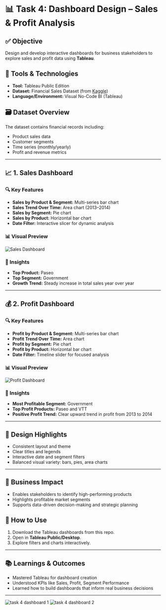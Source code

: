 # 📊 Task 4: Dashboard Design – Sales & Profit Analysis

## ✅ Objective

Design and develop interactive dashboards for business stakeholders to explore sales and profit data using **Tableau**.

## 🧰 Tools & Technologies

* **Tool:** Tableau Public Edition
* **Dataset:** Financial Sales Dataset (from [Kaggle](https://www.kaggle.com))
* **Language/Environment:** Visual No-Code BI (Tableau)

## 🗃️ Dataset Overview

The dataset contains financial records including:

* Product sales data
* Customer segments
* Time series (monthly/yearly)
* Profit and revenue metrics

---

## 📈 1. Sales Dashboard

### 🔍 Key Features

* **Sales by Product & Segment:** Multi-series bar chart
* **Sales Trend Over Time:** Area chart (2013–2014)
* **Sales by Segment:** Pie chart
* **Sales by Product:** Horizontal bar chart
* **Date Filter:** Interactive slicer for dynamic analysis

### 📊 Visual Preview

![Sales Dashboard](./screenshots/sales_dashboard.png)

### 📌 Insights

* **Top Product:** Paseo
* **Top Segment:** Government
* **Growth Trend:** Steady increase in total sales year over year

---

## 💰 2. Profit Dashboard

### 🔍 Key Features

* **Profit by Product & Segment:** Multi-series bar chart
* **Profit Trend Over Time:** Area chart
* **Profit by Segment:** Pie chart
* **Profit by Product:** Horizontal bar chart
* **Date Filter:** Timeline slider for focused analysis

### 📊 Visual Preview

![Profit Dashboard](./screenshots/profit_dashboard.png)

### 📌 Insights

* **Most Profitable Segment:** Government
* **Top Profit Products:** Paseo and VTT
* **Positive Profit Trend:** Clear upward trend in profit from 2013 to 2014

---

## 🎨 Design Highlights

* Consistent layout and theme
* Clear titles and legends
* Interactive date and segment filters
* Balanced visual variety: bars, pies, area charts

---

## 🧠 Business Impact

* Enables stakeholders to identify high-performing products
* Highlights profitable market segments
* Supports data-driven decision-making and strategic planning

## 🚀 How to Use

1. Download the Tableau dashboards from this repo.
2. Open in **Tableau Public/Desktop**.
3. Explore filters and charts interactively.

---

## 📚 Learnings & Outcomes

* Mastered Tableau for dashboard creation
* Understood KPIs like Sales, Profit, Segment Performance
* Learned how to build dashboards that inform real business decisions

---
![task 4 dashboard 1](https://github.com/user-attachments/assets/ecd61be0-294e-4126-9de3-c8c1daac3149)
![task 4 dashboard 2](https://github.com/user-attachments/assets/ab5ff11f-14a6-49fc-8a6f-2b81ea87a988)


